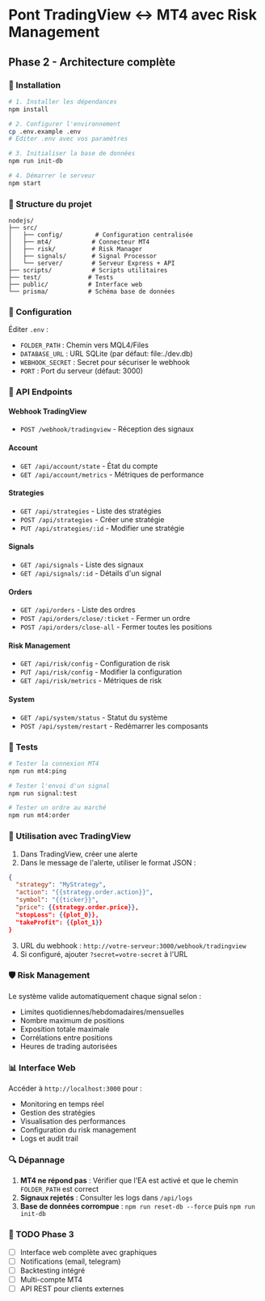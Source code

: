 # Pont TradingView ↔ MT4 avec Risk Management

## Phase 2 - Architecture complète

### 🚀 Installation

```bash
# 1. Installer les dépendances
npm install

# 2. Configurer l'environnement
cp .env.example .env
# Éditer .env avec vos paramètres

# 3. Initialiser la base de données
npm run init-db

# 4. Démarrer le serveur
npm start
```

### 📁 Structure du projet

```
nodejs/
├── src/
│   ├── config/         # Configuration centralisée
│   ├── mt4/           # Connecteur MT4
│   ├── risk/          # Risk Manager
│   ├── signals/       # Signal Processor
│   └── server/        # Serveur Express + API
├── scripts/           # Scripts utilitaires
├── test/             # Tests
├── public/           # Interface web
└── prisma/           # Schéma base de données
```

### 🔧 Configuration

Éditer `.env` :
- `FOLDER_PATH` : Chemin vers MQL4/Files
- `DATABASE_URL` : URL SQLite (par défaut: file:./dev.db)
- `WEBHOOK_SECRET` : Secret pour sécuriser le webhook
- `PORT` : Port du serveur (défaut: 3000)

### 📡 API Endpoints

#### Webhook TradingView
- `POST /webhook/tradingview` - Réception des signaux

#### Account
- `GET /api/account/state` - État du compte
- `GET /api/account/metrics` - Métriques de performance

#### Strategies
- `GET /api/strategies` - Liste des stratégies
- `POST /api/strategies` - Créer une stratégie
- `PUT /api/strategies/:id` - Modifier une stratégie

#### Signals
- `GET /api/signals` - Liste des signaux
- `GET /api/signals/:id` - Détails d'un signal

#### Orders
- `GET /api/orders` - Liste des ordres
- `POST /api/orders/close/:ticket` - Fermer un ordre
- `POST /api/orders/close-all` - Fermer toutes les positions

#### Risk Management
- `GET /api/risk/config` - Configuration de risk
- `PUT /api/risk/config` - Modifier la configuration
- `GET /api/risk/metrics` - Métriques de risk

#### System
- `GET /api/system/status` - Statut du système
- `POST /api/system/restart` - Redémarrer les composants

### 🧪 Tests

```bash
# Tester la connexion MT4
npm run mt4:ping

# Tester l'envoi d'un signal
npm run signal:test

# Tester un ordre au marché
npm run mt4:order
```

### 🎯 Utilisation avec TradingView

1. Dans TradingView, créer une alerte
2. Dans le message de l'alerte, utiliser le format JSON :
```json
{
  "strategy": "MyStrategy",
  "action": "{{strategy.order.action}}",
  "symbol": "{{ticker}}",
  "price": {{strategy.order.price}},
  "stopLoss": {{plot_0}},
  "takeProfit": {{plot_1}}
}
```
3. URL du webhook : `http://votre-serveur:3000/webhook/tradingview`
4. Si configuré, ajouter `?secret=votre-secret` à l'URL

### 🛡️ Risk Management

Le système valide automatiquement chaque signal selon :
- Limites quotidiennes/hebdomadaires/mensuelles
- Nombre maximum de positions
- Exposition totale maximale
- Corrélations entre positions
- Heures de trading autorisées

### 📊 Interface Web

Accéder à `http://localhost:3000` pour :
- Monitoring en temps réel
- Gestion des stratégies
- Visualisation des performances
- Configuration du risk management
- Logs et audit trail

### 🔍 Dépannage

1. **MT4 ne répond pas** : Vérifier que l'EA est activé et que le chemin `FOLDER_PATH` est correct
2. **Signaux rejetés** : Consulter les logs dans `/api/logs`
3. **Base de données corrompue** : `npm run reset-db --force` puis `npm run init-db`

### 📝 TODO Phase 3

- [ ] Interface web complète avec graphiques
- [ ] Notifications (email, telegram)
- [ ] Backtesting intégré
- [ ] Multi-compte MT4
- [ ] API REST pour clients externes